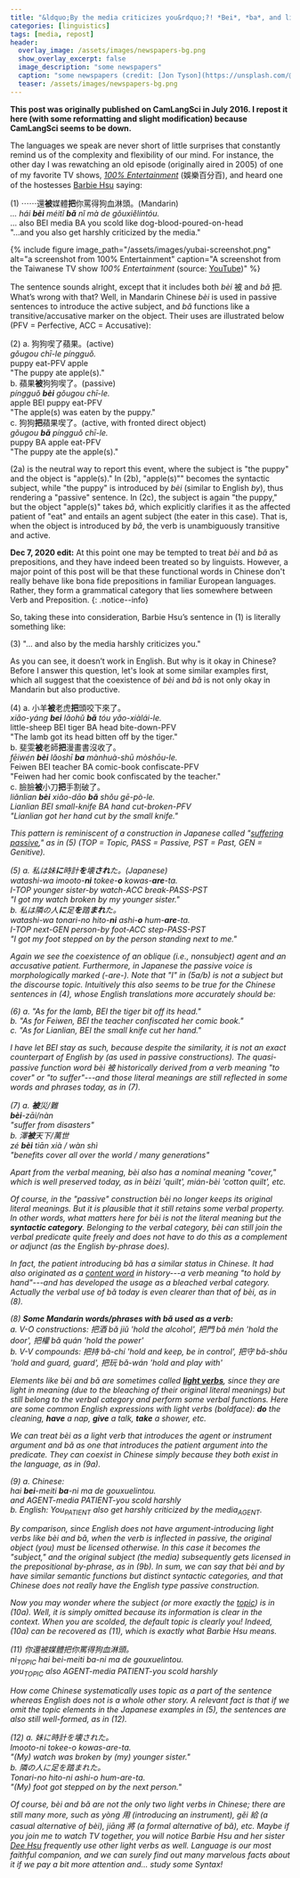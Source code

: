```yaml
---
title: "&ldquo;By the media criticizes you&rdquo;?! *Bei*, *ba*, and light verbs in Chinese (originally published on CamLangSci)"
categories: [linguistics]
tags: [media, repost]
header:
  overlay_image: /assets/images/newspapers-bg.png
  show_overlay_excerpt: false
  image_description: "some newspapers"
  caption: "some newspapers (credit: [Jon Tyson](https://unsplash.com/@jontyson?utm_source=unsplash&utm_medium=referral&utm_content=creditCopyText) via [Unsplash](https://unsplash.com/s/photos/newspaper?utm_source=unsplash&utm_medium=referral&utm_content=creditCopyText))"
  teaser: /assets/images/newspapers-bg.png
---
```


**This post was originally published on CamLangSci in July 2016. I repost it here (with some reformatting and slight modification) because CamLangSci seems to be down.**

The languages we speak are never short of little surprises that constantly remind us of the complexity and flexibility of our mind. For instance, the other day I was rewatching an old episode (originally aired in 2005) of one of my favorite TV shows, [*100% Entertainment*](https://en.wikipedia.org/wiki/100%25_Entertainment) (娛樂百分百), and heard one of the hostesses [Barbie Hsu](https://en.wikipedia.org/wiki/Barbie_Hsu) saying:

(1) ⋯⋯還**被**媒體**把**你罵得狗血淋頭。(Mandarin)<br>
<i>... hái <b>bèi</b> méitǐ <b>bǎ</b> nǐ mà de gǒuxiělíntóu.</i> <br>
... also BEI media BA you scold like dog-blood-poured-on-head<br>
"...and you also get harshly criticized by the media."

{% include figure image_path="/assets/images/yubai-screenshot.png" alt="a screenshot from 100% Entertainment" caption="A screenshot from the Taiwanese TV show *100% Entertainment* (source: [YouTube](https://www.youtube.com))" %}

The sentence sounds alright, except that it includes both *bèi* 被 and *bǎ* 把. What’s wrong with that? Well, in Mandarin Chinese *bèi* is used in passive sentences to introduce the active subject, and *bǎ* functions like a transitive/accusative marker on the object. Their uses are illustrated below (PFV = Perfective, ACC = Accusative):



(2)	a.	狗狗喫了蘋果。(active)<br>
*gǒugou	chī-le		píngguǒ.*<br>
		puppy		eat-PFV	apple<br>
		<span class="vspace">"The puppy ate apple(s)."</span><br>
	b.	蘋果**被**狗狗喫了。(passive)<br>
  <i>píngguǒ	<b>bèi</b>		gǒugou		chī-le.</i><br>
		apple		BEI		puppy		eat-PFV <br>
		<span class="vspace">"The apple(s) was eaten by the puppy."</span><br>
	c.	狗狗**把**蘋果喫了。(active, with fronted direct object)<br>
  <i>gǒugou	<b>bǎ</b>		píngguǒ	chī-le.</i><br>
		puppy		BA		apple		eat-PFV<br>
		"The puppy ate the apple(s)."

(2a) is the neutral way to report this event, where the subject is "the puppy" and the object is "apple(s)." In (2b), "apple(s)"" becomes the syntactic subject, while "the puppy" is introduced by *bèi* (similar to English *by*), thus rendering a "passive" sentence. In (2c), the subject is again "the puppy," but the object "apple(s)" takes *bǎ*, which explicitly clarifies it as the affected patient of "eat" and entails an agent subject (the eater in this case). That is, when the object is introduced by *bǎ*, the verb is unambiguously transitive and active.

**Dec 7, 2020 edit:** At this point one may be tempted to treat *bèi* and *bǎ* as prepositions, and they have indeed been treated so by linguists. However, a major point of this post will be that these functional words in Chinese don't really behave like bona fide prepositions in familiar European languages. Rather, they form a grammatical category that lies somewhere between Verb and Preposition.
{: .notice--info}  

So, taking these into consideration, Barbie Hsu’s sentence in (1) is literally something like:

(3)	"... and also by the media harshly criticizes you."

As you can see, it doesn’t work in English. But why is it okay in Chinese? Before I answer this question, let's look at some similar examples first, which all suggest that the coexistence of *bèi* and *bǎ* is not only okay in Mandarin but also productive.

(4)	a. 小羊**被**老虎**把**頭咬下來了。<br>
<i>xiǎo-yáng	<b>bei</b>		lǎohǔ	<b>bǎ</b>	tóu		yǎo-xiàlái-le.</i><br>
		little-sheep	BEI		tiger	BA	head	bite-down-PFV<br>
		<span class="vspace">"The lamb got its head bitten off by the tiger."</span><br>
	b. 斐雯**被**老師**把**漫畫書沒收了。<br>
  	<i>fēiwén	<b>bèi</b>		lǎoshī	<b>ba</b>	mànhuà-shū	mòshōu-le.</i><br>
		Feiwen	BEI		teacher	BA	comic-book		confiscate-PFV<br>
		<span class="vspace">"Feiwen had her comic book confiscated by the teacher."</span><br>
	c.	臉臉**被**小刀**把**手割破了。<br>
  <i>liǎnlian		<b>bèi</b>	xiǎo-dāo	<b>bǎ</b>	shǒu	gē-pò-le.<br>
		Lianlian		BEI	small-knife	BA	hand	cut-broken-PFV<br>
		"Lianlian got her hand cut by the small knife."

This pattern is reminiscent of a construction in Japanese called "[suffering passive](https://sites.google.com/site/jpnkyo/grammar/particles/niadvanced/sufferingpassive)," as in (5) (TOP = Topic, PASS = Passive, PST = Past, GEN = Genitive).

(5)	a.	私は妹**に**時計**を**壊**され**た。(Japanese)<br>
<i>watashi-wa	imooto-<b>ni</b>			tokee-<b>o</b>		kowas-<b>are</b>-ta.</i><br>
		I-TOP		younger sister-by		watch-ACC	break-PASS-PST<br>
		<span class="vspace">"I got my watch broken by my younger sister."</span><br>
	b.	私は隣の人**に**足**を**踏**まれ**た。<br>
  <i>watashi-wa	tonari-no	hito-<b>ni</b>		ashi-<b>o</b>		hum-<b>are</b>-ta.</i><br>
		I-TOP		next-GEN	person-by	foot-ACC	step-PASS-PST<br>
		"I got my foot stepped on by the person standing next to me."

Again we see the coexistence of an oblique (i.e., nonsubject) agent and an accusative patient. Furthermore, in Japanese the passive voice is morphologically marked (*-are-*). Note that "I" in (5a/b) is not a subject but the discourse topic. Intuitively this also seems to be true for the Chinese sentences in (4), whose English translations more accurately should be:

(6)	a.	"As for the lamb, BEI the tiger bit off its head."<br>
	b.	"As for Feiwen, BEI the teacher confiscated her comic book."<br>
	c.	"As for Lianlian, BEI the small knife cut her hand."

I have let BEI stay as such, because despite the similarity, it is not an exact counterpart of English *by* (as used in passive constructions). The quasi-passive function word *bèi* 被 historically derived from a verb meaning "to cover" or "to suffer"---and those literal meanings are still reflected in some words and phrases today, as in (7).

(7)	a.	**被**災/難<br>
<i><b>bèi</b>-zāi/nàn</i><br>
 <span class="vspace">"suffer from disasters"</span><br>
	b.	澤**被**天下/萬世<br>
  <i>zé <b>bèi</b> tiān xià / wàn shì</i><br>
   "benefits cover all over the world / many generations"

Apart from the verbal meaning, *bèi* also has a nominal meaning "cover," which is well preserved today, as in *bèizi* 'quilt', *mián-bèi* 'cotton quilt', etc.

Of course, in the "passive" construction *bèi* no longer keeps its original literal meanings. But it is plausible that it still retains some verbal property. In other words, what matters here for *bèi* is not the literal meaning but the **syntactic category**. Belonging to the verbal category, *bèi* can still join the verbal predicate quite freely and does not have to do this as a complement or adjunct (as the English *by*-phrase does).

In fact, the patient introducing *bǎ* has a similar status in Chinese. It had also originated as a [content word](https://en.wikipedia.org/wiki/Content_word) in history---a verb meaning "to hold by hand"---and has developed the usage as a bleached verbal category. Actually the verbal use of *bǎ* today is even clearer than that of *bèi*, as in (8).

(8)	**Some Mandarin words/phrases with *bǎ* used as a verb:**<br>
<span class="vspace">a. V-O constructions: 把酒 *bǎ jiǔ* 'hold the alcohol', 把門 *bǎ mén* 'hold the door', 把權 *bǎ quán* 'hold the power'</span><br>
b. V-V compounds: 把持 *bǎ-chí* 'hold and	keep, be in control', 把守 *bǎ-shǒu* 'hold and guard, guard', 把玩 *bǎ-wán* 'hold and play with'

Elements like *bèi* and *bǎ* are sometimes called [**light verbs**](https://en.wikipedia.org/wiki/Light_verb), since they are light in meaning (due to the bleaching of their original literal meanings) but still belong to the verbal category and perform some verbal functions. Here are some common English expressions with light verbs (boldface): <i><b>do</b> the cleaning</i>, <i><b>have</b> a nap</i>, <i><b>give</b> a talk</i>, <i><b>take</b> a shower</i>, etc.

We can treat *bèi* as a light verb that introduces the agent or instrument argument and *bǎ* as one that introduces the patient argument into the predicate. They can coexist in Chinese simply because they both exist in the language, as in (9a).

(9)	a. Chinese:	<br>
<i>hai		<b>bei</b>-meiti		<b>ba</b>-ni			ma de gouxuelintou.</i><br>
					<span class="vspace">and		AGENT-media	PATIENT-you	scold harshly</span><br>
	b. English:	You<sub>PATIENT</sub> also get harshly criticized by the media<sub>AGENT</sub>.

By comparison, since English does not have argument-introducing light verbs like *bèi* and *bǎ*, when the verb is inflected in passive, the original object (*you*) must be licensed otherwise. In this case it becomes the "subject," and the original subject (*the media*) subsequently gets licensed in the prepositional *by*-phrase, as in (9b). In sum, we can say that *bèi* and *by* have similar semantic functions but distinct syntactic categories, and that Chinese does not really have the English type passive construction.

Now you may wonder where the subject (or more exactly the [topic](https://en.wikipedia.org/wiki/Topic_and_comment)) is in (10a). Well, it is simply omitted because its information is clear in the context. When you are scolded, the default topic is clearly you! Indeed, (10a) can be recovered as (11), which is exactly what Barbie Hsu means.

(11)	你還被媒體把你罵得狗血淋頭。<br>
<i>ni<sub>TOPIC</sub>	hai	bei-meiti	ba-ni	ma de gouxuelintou.</i><br>
	you<sub>TOPIC</sub>		also	AGENT-media	PATIENT-you	scold harshly<br>

How come Chinese systematically uses topic as a part of the sentence whereas English does not is a whole other story. A relevant fact is that if we omit the topic elements in the Japanese examples in (5), the sentences are also still well-formed, as in (12).

(12)	a. 妹に時計を壊された。<br>	*Imooto-ni tokee-o kowas-are-ta.*<br> <span class="vspace">"(My) watch was broken by (my) younger sister."</span><br>
	b.	隣の人に足を踏まれた。<br>*Tonari-no hito-ni ashi-o hum-are-ta.*<br> "(My) foot got stepped on by the next person."

Of course, *bèi* and *bǎ* are not the only two light verbs in Chinese; there are still many more, such as *yòng* 用 (introducing an instrument), *gěi* 給 (a casual alternative of *bèi*), *jiāng* 將 (a formal alternative of *bǎ*), etc. Maybe if you join me to watch TV together, you will notice Barbie Hsu and her sister [Dee Hsu](https://en.wikipedia.org/wiki/Dee_Hsu) frequently use other light verbs as well. Language is our most faithful companion, and we can surely find out many marvelous facts about it if we pay a bit more attention and... study some Syntax!
